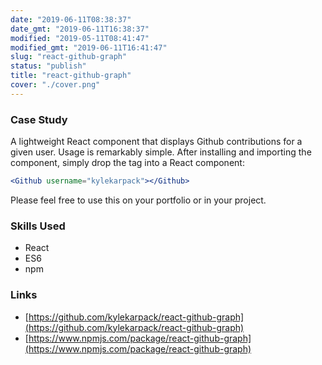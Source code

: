 ```yaml
---
date: "2019-06-11T08:38:37"
date_gmt: "2019-06-11T16:38:37"
modified: "2019-05-11T08:41:47"
modified_gmt: "2019-06-11T16:41:47"
slug: "react-github-graph"
status: "publish"
title: "react-github-graph"
cover: "./cover.png"
---
```

### Case Study

A lightweight React component that displays Github contributions for a given user. Usage is remarkably simple. After installing and importing the component, simply drop the tag into a React component:

```jsx
<Github username="kylekarpack"></Github>
```
Please feel free to use this on your portfolio or in your project.

### Skills Used

- React
- ES6
- npm

### Links

- [https://github.com/kylekarpack/react-github-graph](https://github.com/kylekarpack/react-github-graph)
- [https://www.npmjs.com/package/react-github-graph](https://www.npmjs.com/package/react-github-graph)